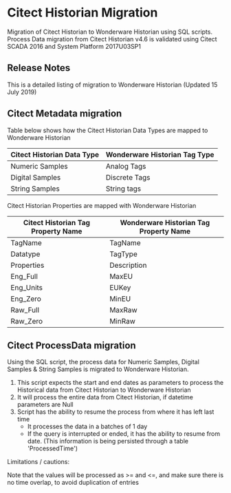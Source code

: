 # Citect Historian Migration
Migration of Citect Historian to Wonderware Historian using SQL scripts. Process Data migration from Citect Historian v4.6 is validated using Citect SCADA 2016 and System Platform 2017U03SP1

## Release Notes
This is a detailed listing of migration to Wonderware Historian (Updated 15 July 2019)

## Citect Metadata migration

Table below shows how the Citect Historian Data Types are mapped to Wonderware Historian

Citect Historian Data Type | Wonderware Historian Tag Type
------------ | -------------
Numeric Samples | Analog Tags
Digital Samples | Discrete Tags
String Samples | String tags

Citect Historian Properties are mapped with Wonderware Historian

Citect Historian Tag Property Name | Wonderware Historian Tag Property Name
------------ | -------------
TagName | TagName
Datatype | TagType
Properties | Description
Eng_Full | MaxEU
Eng_Units | EUKey
Eng_Zero | MinEU
Raw_Full | MaxRaw
Raw_Zero | MinRaw

## Citect ProcessData migration
Using the SQL script, the process data for Numeric Samples, Digital Samples & String Samples is migrated to Wonderware Historian.

1. This script expects the start and end dates as parameters to process the Historical data from Citect Historian to Wonderware Historian
1. It will process the entire data from Citect Historian, if datetime parameters are Null
1. Script has the ability to resume the process from where it has left last time
   * It processes the data in a batches of 1 day
   * If the query is interrupted or ended, it has the ability to resume from date. (This information is being persisted through a table 'ProcessedTime')

Limitations / cautions:

Note that the values will be processed as >= and <=, and make sure there is no time overlap, to avoid duplication of entries
